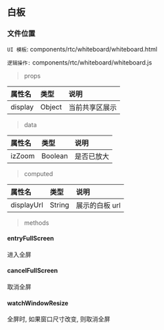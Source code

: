 ## 白板

### 文件位置

`UI 模板`: components/rtc/whiteboard/whiteboard.html

`逻辑操作:` components/rtc/whiteboard/whiteboard.js

> props

|  属性名      | 类型     | 说明     |
| :---------- | :------- | :------- |
| display | Object |  当前共享区展示 |

> data

|  属性名      | 类型     | 说明     |
| :---------- | :------- | :------- |
| izZoom | Boolean |  是否已放大 |

> computed

|  属性名      | 类型     | 说明     |
| :---------- | :------- | :------- |
| displayUrl | String |  展示的白板 url |

> methods

#### entryFullScreen

进入全屏

#### cancelFullScreen

取消全屏

#### watchWindowResize

全屏时, 如果窗口尺寸改变, 则取消全屏